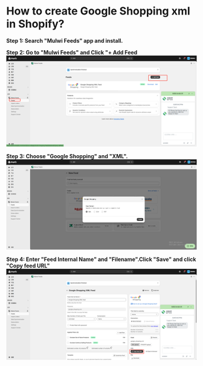 # How to create Google Shopping xml in Shopify?

**Step 1: Search "Mulwi Feeds" app and install.**


**Step 2: Go to "Mulwi Feeds" and Click "+ Add Feed**
![](img/sp1.png)

**Step 3: Choose "Google Shopping" and "XML".**
![](img/shop2.png)

**Step 4: Enter "Feed Internal Name" and "Filename".Click "Save" and click "Copy feed URL"**
![](img/sp2.png)
